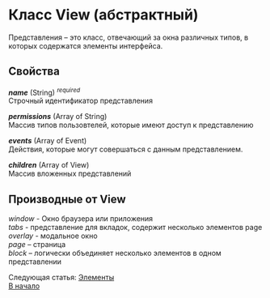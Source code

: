 # Класс View (абстрактный)
Представления – это класс, отвечающий за окна различных типов, в которых содержатся элементы интерфейса.
## Свойства
_**name**_ (String)  <sup>_required_</sup>  
Строчный идентификатор представления  
  
_**permissions**_ (Array of String)  
Массив типов пользовтелей, которые имеют доступ к представлению  
  
_**events**_ (Array of Event)  
Действия, которые могут совершаться с данным представлением.  
  
_**children**_ (Array of View)  
Массив вложенных представлений  

## Производные от View
_window_ - Окно браузера или приложения  
_tabs_ - представление для вкладок, содержит несколько элементов page   
_overlay_ - модальное окно  
_page_ – страница  
_block_ – логически объединяет несколько элементов в одном представлении

Следующая статья: [Элементы](./views/elements.md)  
[В начало](./readme.md)
